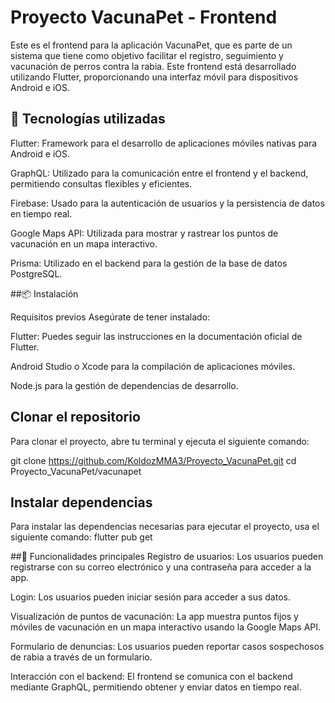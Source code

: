 # Proyecto VacunaPet - Frontend

Este es el frontend para la aplicación VacunaPet, que es parte de un sistema que tiene como objetivo facilitar el registro, seguimiento y vacunación de perros contra la rabia. Este frontend está desarrollado utilizando Flutter, proporcionando una interfaz móvil para dispositivos Android e iOS.

## 🚀 Tecnologías utilizadas

Flutter: Framework para el desarrollo de aplicaciones móviles nativas para Android e iOS.

GraphQL: Utilizado para la comunicación entre el frontend y el backend, permitiendo consultas flexibles y eficientes.

Firebase: Usado para la autenticación de usuarios y la persistencia de datos en tiempo real.

Google Maps API: Utilizada para mostrar y rastrear los puntos de vacunación en un mapa interactivo.

Prisma: Utilizado en el backend para la gestión de la base de datos PostgreSQL.

##📦 Instalación

Requisitos previos
Asegúrate de tener instalado:

Flutter: Puedes seguir las instrucciones en la documentación oficial de Flutter.

Android Studio o Xcode para la compilación de aplicaciones móviles.

Node.js para la gestión de dependencias de desarrollo.

## Clonar el repositorio
Para clonar el proyecto, abre tu terminal y ejecuta el siguiente comando:

git clone https://github.com/KoldozMMA3/Proyecto_VacunaPet.git
cd Proyecto_VacunaPet/vacunapet


## Instalar dependencias
Para instalar las dependencias necesarias para ejecutar el proyecto, usa el siguiente comando:
flutter pub get

##🎯 Funcionalidades principales
Registro de usuarios: Los usuarios pueden registrarse con su correo electrónico y una contraseña para acceder a la app.

Login: Los usuarios pueden iniciar sesión para acceder a sus datos.

Visualización de puntos de vacunación: La app muestra puntos fijos y móviles de vacunación en un mapa interactivo usando la Google Maps API.

Formulario de denuncias: Los usuarios pueden reportar casos sospechosos de rabia a través de un formulario.

Interacción con el backend: El frontend se comunica con el backend mediante GraphQL, permitiendo obtener y enviar datos en tiempo real.


